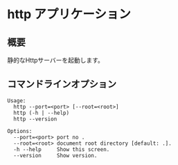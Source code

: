 # http アプリケーション

## 概要

静的なHttpサーバーを起動します。

## コマンドラインオプション

```
Usage:
  http --port=<port> [--root=<root>]
  http (-h | --help)
  http --version

Options:
  --port=<port> port no .
  --root=<root> document root directory [default: .].
  -h --help     Show this screen.
  --version     Show version.
```

